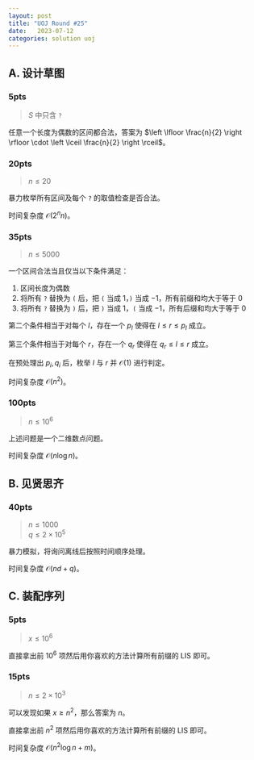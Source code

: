 ```yaml
---
layout: post
title: "UOJ Round #25"
date:   2023-07-12
categories: solution uoj
---
```


## A. 设计草图

### 5pts

>   $S$ 中只含 `?`

任意一个长度为偶数的区间都合法，答案为 $\left \lfloor \frac{n}{2} \right \rfloor \cdot \left \lceil \frac{n}{2} \right \rceil$。

### 20pts

>   $n \le 20$

暴力枚举所有区间及每个 `?` 的取值检查是否合法。

时间复杂度 $\mathcal O(2^n n)$。

### 35pts

>   $n \le 5000$

一个区间合法当且仅当以下条件满足：

1.  区间长度为偶数
2.  将所有 `?` 替换为 `(` 后，把 `(` 当成 1，`)` 当成 $-1$，所有前缀和均大于等于 $0$
3.  将所有 `?` 替换为 `)` 后，把 `)` 当成 1，`(` 当成 $-1$，所有后缀和均大于等于 $0$

第二个条件相当于对每个 $l$，存在一个 $p_l$ 使得在 $l \le r \le p_l$ 成立。

第三个条件相当于对每个 $r$，存在一个 $q_r$ 使得在 $q_r \le l\le r$ 成立。

在预处理出 $p_i, q_i$ 后，枚举 $l$ 与 $r$ 并 $\mathcal O(1)$ 进行判定。

时间复杂度 $\mathcal O(n^2)$。

### 100pts

>   $n \le 10^6$

上述问题是一个二维数点问题。

时间复杂度 $\mathcal O(n \log n)$。

## B. 见贤思齐

### 40pts

>   $n \le 1000$  
>   $q \le 2 \times 10^5$

暴力模拟，将询问离线后按照时间顺序处理。

时间复杂度 $\mathcal O(n d + q)$。

## C. 装配序列

### 5pts

>   $x \le 10^6$

直接拿出前 $10^6$ 项然后用你喜欢的方法计算所有前缀的 LIS 即可。

### 15pts

>   $n \le 2 \times 10^3$

可以发现如果 $x \ge n^2$，那么答案为 $n$。

直接拿出前 $n^2$ 项然后用你喜欢的方法计算所有前缀的 LIS 即可。

时间复杂度 $\mathcal O(n^2 \log n + m)$。
